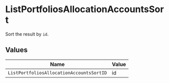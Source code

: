 # ListPortfoliosAllocationAccountsSort

Sort the result by `id`.


## Values

| Name                                     | Value                                    |
| ---------------------------------------- | ---------------------------------------- |
| `ListPortfoliosAllocationAccountsSortID` | id                                       |